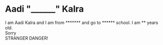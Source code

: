 <html>
 <head>
  <meta charset="utf-8">
        <title>AADI</title>
  </head>
 <body>
<h1>Aadi "______" Kalra</h1>
<p>I am Aadi Kalra and I am from ******* and go to ****** school. I am ** years old.<br>
 Sorry<br>
 STRANGER DANGER!
 </p>
 
